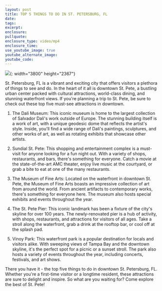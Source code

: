 ```yaml
---
layout: post
title: TOP 5 THINGS TO DO IN ST. PETERSBURG, FL
date:
tags:
excerpt:
enclosure:
pullquote:
enclosure_type: video/mp4
enclosure_time:
use_youtube_image: true
youtube_alternate_image:
youtube_code:
---
```

![](/uploads/istock-141573020.jpg){: width="3800" height="2367"}

St. Petersburg, FL is a vibrant and exciting city that offers visitors a plethora of things to see and do. In the heart of it all is downtown St. Pete, a bustling urban center packed with cultural attractions, world-class dining, and stunning waterfront views. If you're planning a trip to St. Pete, be sure to check out these top five must-see attractions in downtown.

1. The Dali Museum: This iconic museum is home to the largest collection of Salvador Dali's work outside of Europe. The stunning building itself is a work of art, with a unique geodesic dome that reflects the artist's style. Inside, you'll find a wide range of Dali's paintings, sculptures, and other works of art, as well as rotating exhibits that showcase other artists.

2. Sundial St. Pete: This shopping and entertainment complex is a must-visit for anyone looking for a fun night out. With a variety of shops, restaurants, and bars, there's something for everyone. Catch a movie at the state-of-the-art AMC theater, enjoy live music at the courtyard, or grab a bite to eat at one of the many restaurants.

3. The Museum of Fine Arts: Located on the waterfront in downtown St. Pete, the Museum of Fine Arts boasts an impressive collection of art from around the world. From ancient artifacts to contemporary works, there's something for everyone here. The museum also hosts special exhibits and events throughout the year.

4. The St. Pete Pier: This iconic landmark has been a fixture of the city's skyline for over 100 years. The newly-renovated pier is a hub of activity, with shops, restaurants, and attractions for visitors of all ages. Take a stroll along the waterfront, grab a drink at the rooftop bar, or cool off at the splash pad.

5. Vinoy Park: This waterfront park is a popular destination for locals and visitors alike. With sweeping views of Tampa Bay and the downtown skyline, it's the perfect spot for a picnic or a sunset stroll. The park also hosts a variety of events throughout the year, including concerts, festivals, and art shows.

There you have it - the top five things to do in downtown St. Petersburg, FL. Whether you're a first-time visitor or a longtime resident, these attractions are sure to delight and inspire. So what are you waiting for? Come explore the best of St. Pete!